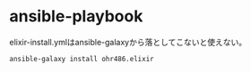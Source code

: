 # ansible-playbook

elixir-install.ymlはansible-galaxyから落としてこないと使えない。

```
ansible-galaxy install ohr486.elixir
```
